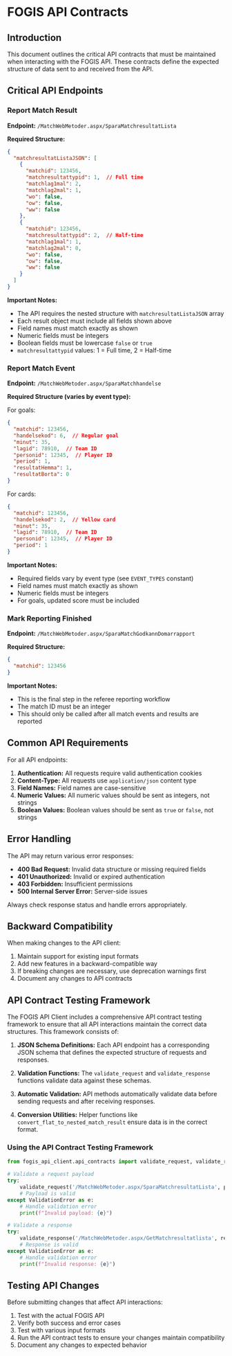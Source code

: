 # FOGIS API Contracts

## Introduction

This document outlines the critical API contracts that must be maintained when interacting with the FOGIS API. These contracts define the expected structure of data sent to and received from the API.

## Critical API Endpoints

### Report Match Result

**Endpoint:** `/MatchWebMetoder.aspx/SparaMatchresultatLista`

**Required Structure:**
```json
{
  "matchresultatListaJSON": [
    {
      "matchid": 123456,
      "matchresultattypid": 1,  // Full time
      "matchlag1mal": 2,
      "matchlag2mal": 1,
      "wo": false,
      "ow": false,
      "ww": false
    },
    {
      "matchid": 123456,
      "matchresultattypid": 2,  // Half-time
      "matchlag1mal": 1,
      "matchlag2mal": 0,
      "wo": false,
      "ow": false,
      "ww": false
    }
  ]
}
```

**Important Notes:**
- The API requires the nested structure with `matchresultatListaJSON` array
- Each result object must include all fields shown above
- Field names must match exactly as shown
- Numeric fields must be integers
- Boolean fields must be lowercase `false` or `true`
- `matchresultattypid` values: 1 = Full time, 2 = Half-time

### Report Match Event

**Endpoint:** `/MatchWebMetoder.aspx/SparaMatchhandelse`

**Required Structure (varies by event type):**

For goals:
```json
{
  "matchid": 123456,
  "handelsekod": 6,  // Regular goal
  "minut": 35,
  "lagid": 78910,  // Team ID
  "personid": 12345,  // Player ID
  "period": 1,
  "resultatHemma": 1,
  "resultatBorta": 0
}
```

For cards:
```json
{
  "matchid": 123456,
  "handelsekod": 2,  // Yellow card
  "minut": 35,
  "lagid": 78910,  // Team ID
  "personid": 12345,  // Player ID
  "period": 1
}
```

**Important Notes:**
- Required fields vary by event type (see `EVENT_TYPES` constant)
- Field names must match exactly as shown
- Numeric fields must be integers
- For goals, updated score must be included

### Mark Reporting Finished

**Endpoint:** `/MatchWebMetoder.aspx/SparaMatchGodkannDomarrapport`

**Required Structure:**
```json
{
  "matchid": 123456
}
```

**Important Notes:**
- This is the final step in the referee reporting workflow
- The match ID must be an integer
- This should only be called after all match events and results are reported

## Common API Requirements

For all API endpoints:

1. **Authentication:** All requests require valid authentication cookies
2. **Content-Type:** All requests use `application/json` content type
3. **Field Names:** Field names are case-sensitive
4. **Numeric Values:** All numeric values should be sent as integers, not strings
5. **Boolean Values:** Boolean values should be sent as `true` or `false`, not strings

## Error Handling

The API may return various error responses:

- **400 Bad Request:** Invalid data structure or missing required fields
- **401 Unauthorized:** Invalid or expired authentication
- **403 Forbidden:** Insufficient permissions
- **500 Internal Server Error:** Server-side issues

Always check response status and handle errors appropriately.

## Backward Compatibility

When making changes to the API client:

1. Maintain support for existing input formats
2. Add new features in a backward-compatible way
3. If breaking changes are necessary, use deprecation warnings first
4. Document any changes to API contracts

## API Contract Testing Framework

The FOGIS API Client includes a comprehensive API contract testing framework to ensure that all API interactions maintain the correct data structures. This framework consists of:

1. **JSON Schema Definitions:** Each API endpoint has a corresponding JSON schema that defines the expected structure of requests and responses.

2. **Validation Functions:** The `validate_request` and `validate_response` functions validate data against these schemas.

3. **Automatic Validation:** API methods automatically validate data before sending requests and after receiving responses.

4. **Conversion Utilities:** Helper functions like `convert_flat_to_nested_match_result` ensure data is in the correct format.

### Using the API Contract Testing Framework

```python
from fogis_api_client.api_contracts import validate_request, validate_response

# Validate a request payload
try:
    validate_request('/MatchWebMetoder.aspx/SparaMatchresultatLista', payload)
    # Payload is valid
except ValidationError as e:
    # Handle validation error
    print(f"Invalid payload: {e}")

# Validate a response
try:
    validate_response('/MatchWebMetoder.aspx/GetMatchresultatlista', response_data)
    # Response is valid
except ValidationError as e:
    # Handle validation error
    print(f"Invalid response: {e}")
```

## Testing API Changes

Before submitting changes that affect API interactions:

1. Test with the actual FOGIS API
2. Verify both success and error cases
3. Test with various input formats
4. Run the API contract tests to ensure your changes maintain compatibility
5. Document any changes to expected behavior
